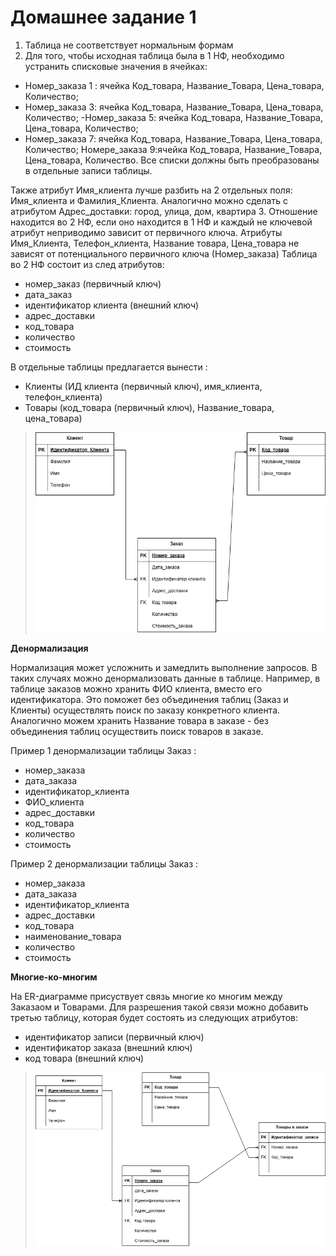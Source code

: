 # Домашнее задание 1
1. Таблица не соответствует нормальным формам
2. Для того, чтобы исходная таблица была в 1 НФ, необходимо устранить списковые значения в ячейках: 
- Номер_заказа 1 : ячейка Код_товара, Название_Товара, Цена_товара, Количество;
- Номер_заказа 3: ячейка Код_товара, Название_Товара, Цена_товара, Количество;
-Номер_заказа 5: ячейка Код_товара, Название_Товара, Цена_товара, Количество;
- Номер_заказа 7: ячейка Код_товара, Название_Товара, Цена_товара, Количество;
Номере_заказа 9:ячейка Код_товара, Название_Товара, Цена_товара, Количество.
Все списки должны быть преобразованы в отдельные записи таблицы.

Также атрибут Имя_клиента лучше разбить на 2 отдельных поля: Имя_клиента и Фамилия_Клиента. Аналогично можно сделать с атрибутом Адрес_доставки: город, улица, дом, квартира
3. Отношение находится во 2 НФ, если оно находится в 1 НФ и каждый не ключевой атрибут неприводимо зависит от первичного ключа.
Атрибуты Имя_Клиента, Телефон_клиента, Название товара, Цена_товара не зависят от потенциального первичного ключа (Номер_заказа)
Таблица во 2 НФ состоит из след атрибутов:
- номер_заказ (первичный ключ)
- дата_заказ
- идентификатор клиента (внешний ключ)
- адрес_доставки
- код_товара
- количество
- стоимость

В отдельные таблицы предлагается вынести :
- Клиенты (ИД клиента (первичный ключ), имя_клиента, телефон_клиента)
- Товары (код_товара (первичный ключ), Название_товара, цена_товара)

>![Результат 1](/diag.png)

**Денормализация**

Нормализация может усложнить и замедлить выполнение запросов.
В таких случаях можно денормализовать данные в таблице.
Например, в таблице заказов можно хранить ФИО клиента, вместо его идентификатора. Это поможет без объединения таблиц (Заказ и Клиенты) осуществлять поиск по заказу конкретного клиента.
Аналогично можем хранить Название товара в заказе - без объединения таблиц осуществить поиск товаров в заказе.

Пример 1 денормализации таблицы Заказ :
- номер_заказа
- дата_заказа
- идентификатор_клиента
- ФИО_клиента
- адрес_доставки
- код_товара
- количество
- стоимость

Пример 2 денормализации таблицы Заказ :
- номер_заказа
- дата_заказа
- идентификатор_клиента
- адрес_доставки
- код_товара
- наименование_товара
- количество
- стоимость

**Многие-ко-многим**

На ER-диаграмме присуствует связь многие ко многим между Заказаом и Товарами. Для разрешения такой связи можно добавить третью таблицу, которая будет состоять из следующих атрибутов:
- идентификатор записи (первичный ключ)
- идентификатор заказа (внешний ключ)
- код товара (внешний ключ)
>![Результат 2](/er1.png)